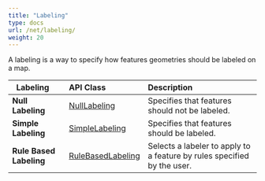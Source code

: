 ```yaml
---
title: "Labeling"
type: docs
url: /net/labeling/
weight: 20
---
```


A labeling is a way to specify how features geometries should be labeled on a map. 

|` `**Labeling**|**API Class**|**Description**|
| :- | :- | :- |
|**Null Labeling**|[NullLabeling](https://reference.aspose.com/gis/net/aspose.gis.rendering.labelings/nulllabeling)|Specifies that features should not be labeled.|
|**Simple Labeling**|[SimpleLabeling](https://reference.aspose.com/gis/net/aspose.gis.rendering.labelings/SimpleLabeling)|Specifies that features should be labeled.|
|**Rule Based Labeling**|[RuleBasedLabeling](https://reference.aspose.com/gis/net/aspose.gis.rendering.labelings/rulebasedlabeling)|Selects a labeler to apply to a feature by rules specified by the user.|

